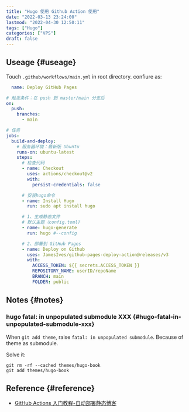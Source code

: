 ```yaml
---
title: "Hugo 使用 Github Action 使用"
date: "2022-03-13 23:24:00"
lastmod: "2022-04-30 12:50:11"
tags: ["Hugo"]
categories: ["VPS"]
draft: false
---
```


## Useage {#useage}

Touch `.github/workflows/main.yml` in root directory. confiure as:

```yaml
  name: Deploy GitHub Pages

# 触发条件：在 push 到 master/main 分支后
on:
  push:
    branches:
      - main

# 任务
jobs:
  build-and-deploy:
    # 服务器环境：最新版 Ubuntu
    runs-on: ubuntu-latest
    steps:
      # 检查代码
      - name: Checkout
        uses: actions/checkout@v2
        with:
          persist-credentials: false

      # 安装hugo命令
      - name: Install Hugo
        run: sudo apt install hugo

      # 1、生成静态文件
      # 默认主题（config.toml)
      - name: hugo-generate
        run: hugo #--config

      # 2、部署到 GitHub Pages
      - name: Deploy on Github
        uses: JamesIves/github-pages-deploy-action@releases/v3
        with:
          ACCESS_TOKEN: ${{ secrets.ACCESS_TOKEN }}
          REPOSITORY_NAME: userID/repoName
          BRANCH: main
          FOLDER: public
```


## Notes {#notes}


### hugo fatal: in unpopulated submodule XXX {#hugo-fatal-in-unpopulated-submodule-xxx}

When `git add theme`, raise `fatal: in unpopulated submodule`.  Because of theme as submodule.

Solve it:

```shell
git rm -rf --cached themes/hugo-book
git add themes/hugo-book
```


## Reference {#reference}

-   [GitHub Actions 入门教程-自动部署静态博客](https://zhuanlan.zhihu.com/p/364366127)
